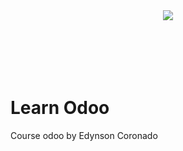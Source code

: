 <div align="center">
	<div style="height:50px; width:50px">
	 	<img src="https://raw.githubusercontent.com/edynsoncoronado/learn_odoo/master/src/images/edyodoo.jpg"><br>
	</div>
	<div style="height:50px; width:50px>
	 	<img src="https://raw.githubusercontent.com/edynsoncoronado/learn_odoo/master/src/images/odoo.png"><br>
	</div>
</div>

# Learn Odoo
Course odoo by Edynson Coronado
